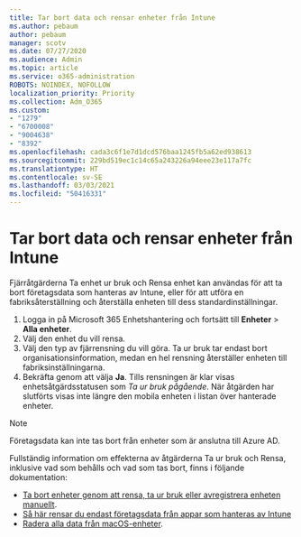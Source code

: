 ```yaml
---
title: Tar bort data och rensar enheter från Intune
ms.author: pebaum
author: pebaum
manager: scotv
ms.date: 07/27/2020
ms.audience: Admin
ms.topic: article
ms.service: o365-administration
ROBOTS: NOINDEX, NOFOLLOW
localization_priority: Priority
ms.collection: Adm_O365
ms.custom:
- "1279"
- "6700008"
- "9004638"
- "8392"
ms.openlocfilehash: cada3c6f1e7d1dcd576baa1245fb5a62ed938613
ms.sourcegitcommit: 229bd519ec1c14c65a243226a94eee23e117a7fc
ms.translationtype: HT
ms.contentlocale: sv-SE
ms.lasthandoff: 03/03/2021
ms.locfileid: "50416331"
---
```

# <a name="removing-data-and-wiping-devices-from-intune"></a>Tar bort data och rensar enheter från Intune

Fjärråtgärderna Ta enhet ur bruk och Rensa enhet kan användas för att ta bort företagsdata som hanteras av Intune, eller för att utföra en fabriksåterställning och återställa enheten till dess standardinställningar.

1. Logga in på Microsoft 365 Enhetshantering och fortsätt till **Enheter** > **Alla enheter**.
2. Välj den enhet du vill rensa.
3. Välj den typ av fjärrensning du vill göra. Ta ur bruk tar endast bort organisationsinformation, medan en hel rensning återställer enheten till fabriksinställningarna.
4. Bekräfta genom att välja **Ja**. Tills rensningen är klar visas enhetsåtgärdsstatusen som *Ta ur bruk pågående*.
    När åtgärden har slutförts visas inte längre den mobila enheten i listan över hanterade enheter.

> [!NOTE]
> Företagsdata kan inte tas bort från enheter som är anslutna till Azure AD. 

Fullständig information om effekterna av åtgärderna Ta ur bruk och Rensa, inklusive vad som behålls och vad som tas bort, finns i följande dokumentation:

- [Ta bort enheter genom att rensa, ta ur bruk eller avregistrera enheten manuellt](https://docs.microsoft.com/mem/intune/remote-actions/devices-wipe).
- [Så här rensar du endast företagsdata från appar som hanteras av Intune](https://docs.microsoft.com/mem/intune/apps/apps-selective-wipe)
- [Radera alla data från macOS-enheter](https://docs.microsoft.com/mem/intune/remote-actions/device-erase).